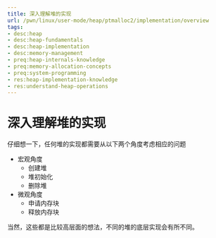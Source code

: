 ```yaml
---
title: 深入理解堆的实现
url: /pwn/linux/user-mode/heap/ptmalloc2/implementation/overview
tags:
- desc:heap
- desc:heap-fundamentals
- desc:heap-implementation
- desc:memory-management
- preq:heap-internals-knowledge
- preq:memory-allocation-concepts
- preq:system-programming
- res:heap-implementation-knowledge
- res:understand-heap-operations
---
```

# 深入理解堆的实现

仔细想一下，任何堆的实现都需要从以下两个角度考虑相应的问题

- 宏观角度
    - 创建堆
    - 堆初始化
    - 删除堆
- 微观角度
    - 申请内存块
    - 释放内存块

当然，这些都是比较高层面的想法，不同的堆的底层实现会有所不同。